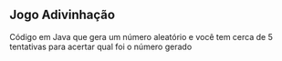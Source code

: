 ## Jogo Adivinhação

Código em Java que gera um número aleatório e você tem cerca de 5 tentativas para acertar qual foi o número   gerado 


